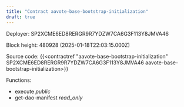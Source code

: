 ```yaml
---
title: "Contract aavote-base-bootstrap-initialization"
draft: true
---
```

Deployer: SP2XCME6ED8RERGR9R7YDZW7CA6G3F113Y8JMVA46


 



Block height: 480928 (2025-01-18T22:03:15.000Z)

Source code: {{<contractref "aavote-base-bootstrap-initialization" SP2XCME6ED8RERGR9R7YDZW7CA6G3F113Y8JMVA46 aavote-base-bootstrap-initialization>}}

Functions:

* execute _public_
* get-dao-manifest _read_only_
